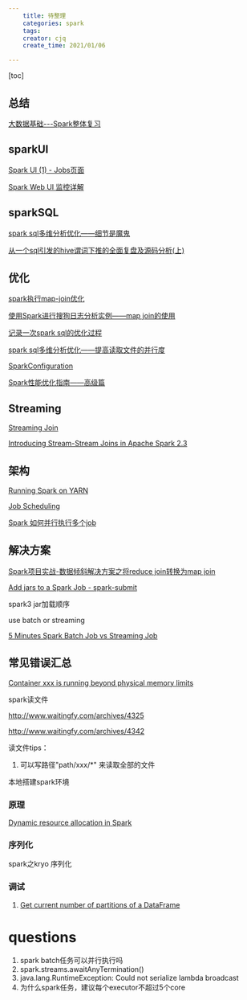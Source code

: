 ```yaml
---
    title: 待整理
    categories: spark
    tags:
    creator: cjq
    create_time: 2021/01/06

---
```


[toc]



## 总结

[大数据基础---Spark整体复习](https://www.cnblogs.com/shun7man/p/12736702.html)





## sparkUI

[Spark UI (1) - Jobs页面](https://km.sankuai.com/page/237242009)

[Spark Web UI 监控详解](https://cloud.tencent.com/developer/article/1582307)



## sparkSQL

[spark sql多维分析优化——细节是魔鬼](https://zhuanlan.zhihu.com/p/78804934)

[从一个sql引发的hive谓词下推的全面复盘及源码分析(上)](https://zhuanlan.zhihu.com/p/78266517)



## 优化

[spark执行map-join优化](https://www.codercto.com/a/66295.html)

[使用Spark进行搜狗日志分析实例——map join的使用](https://www.cnblogs.com/wbh1000/p/9827344.html)

[记录一次spark sql的优化过程](https://zhuanlan.zhihu.com/p/77614511)

[spark sql多维分析优化——提高读取文件的并行度](https://zhuanlan.zhihu.com/p/79737848)

[SparkConfiguration](https://www.cnblogs.com/zyzdisciple/p/12198182.html)

[Spark性能优化指南——高级篇](https://tech.meituan.com/2016/05/12/spark-tuning-pro.html)



## Streaming

[Streaming Join](https://jaceklaskowski.gitbooks.io/spark-structured-streaming/content/spark-sql-streaming-join.html)

[Introducing Stream-Stream Joins in Apache Spark 2.3](https://databricks.com/blog/2018/03/13/introducing-stream-stream-joins-in-apache-spark-2-3.html)



## 架构

[Running Spark on YARN](https://spark.apache.org/docs/latest/running-on-yarn.html)

[Job Scheduling](https://spark.apache.org/docs/latest/job-scheduling.html)

[Spark 如何并行执行多个job](https://blog.csdn.net/zpf336/article/details/102820745)



## 解决方案

[Spark项目实战-数据倾斜解决方案之将reduce join转换为map join](https://blog.csdn.net/anbang713/article/details/82858745)

[Add jars to a Spark Job - spark-submit](https://stackoverflow.com/questions/37132559/add-jars-to-a-spark-job-spark-submit)

spark3 jar加载顺序



use batch or streaming

[5 Minutes Spark Batch Job vs Streaming Job](https://stackoverflow.com/questions/57168267/5-minutes-spark-batch-job-vs-streaming-job)



## 常见错误汇总

[Container xxx is running beyond physical memory limits](https://www.cnblogs.com/Gxiaobai/p/11166986.html)



spark读文件

http://www.waitingfy.com/archives/4325

http://www.waitingfy.com/archives/4342



读文件tips：

1. 可以写路径"path/xxx/*" 来读取全部的文件



本地搭建spark环境



### 原理

[Dynamic resource allocation in Spark](https://www.waitingforcode.com/apache-spark/dynamic-resource-allocation-spark/read)



### 序列化

spark之kryo 序列化



### 调试

1. [Get current number of partitions of a DataFrame](https://stackoverflow.com/questions/42171499/get-current-number-of-partitions-of-a-dataframe)

# questions

1. spark batch任务可以并行执行吗
2. spark.streams.awaitAnyTermination()
3. java.lang.RuntimeException: Could not serialize lambda broadcast
4. 为什么spark任务，建议每个executor不超过5个core
